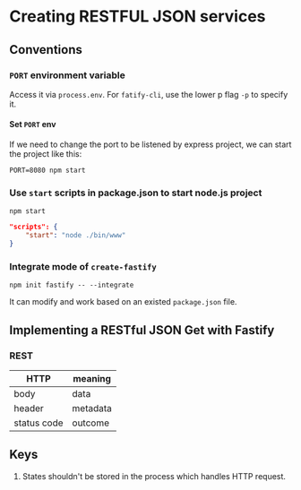 # Creating RESTFUL JSON services

## Conventions

### `PORT` environment variable

Access it via `process.env`. For `fatify-cli`, use the lower p flag `-p` to specify it.

#### Set `PORT` env

If we need to change the port to be listened by express project, we can start the project like this:

```
PORT=8080 npm start
```

### Use `start` scripts in package.json to start node.js project

```
npm start
```

```json
"scripts": {
    "start": "node ./bin/www"
}
```

### Integrate mode of `create-fastify`

```
npm init fastify -- --integrate
```

It can modify and work based on an existed `package.json` file.

## Implementing a RESTful JSON Get with Fastify

### REST

HTTP | meaning
--- | ---
body | data
header | metadata
status code | outcome


## Keys

1. States shouldn't be stored in the process which handles HTTP request.